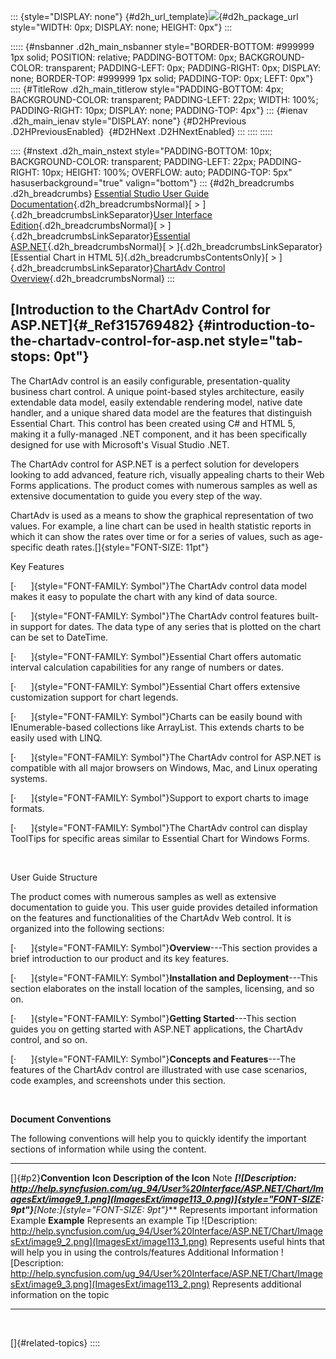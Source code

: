 ::: {style="DISPLAY: none"}
[](ms-xhelp:///?Id=d2h_url_template){#d2h_url_template}![](!package_url!){#d2h_package_url style="WIDTH: 0px; DISPLAY: none; HEIGHT: 0px"}
:::

::::: {#nsbanner .d2h_main_nsbanner style="BORDER-BOTTOM: #999999 1px solid; POSITION: relative; PADDING-BOTTOM: 0px; BACKGROUND-COLOR: transparent; PADDING-LEFT: 0px; PADDING-RIGHT: 0px; DISPLAY: none; BORDER-TOP: #999999 1px solid; PADDING-TOP: 0px; LEFT: 0px"}
:::: {#TitleRow .d2h_main_titlerow style="PADDING-BOTTOM: 4px; BACKGROUND-COLOR: transparent; PADDING-LEFT: 22px; WIDTH: 100%; PADDING-RIGHT: 10px; DISPLAY: none; PADDING-TOP: 4px"}
::: {#ienav .d2h_main_ienav style="DISPLAY: none"}
[](ms-xhelp:///?Id=37798bff-2c3c-41f2-95e0-5007f99a293b){#D2HPrevious .D2HPreviousEnabled}  [](ms-xhelp:///?Id=f11c7852-09f9-4ab6-9157-02d21e5d8cd7){#D2HNext .D2HNextEnabled}
:::
::::
:::::

:::: {#nstext .d2h_main_nstext style="PADDING-BOTTOM: 10px; BACKGROUND-COLOR: transparent; PADDING-LEFT: 22px; PADDING-RIGHT: 10px; HEIGHT: 100%; OVERFLOW: auto; PADDING-TOP: 5px" hasuserbackground="true" valign="bottom"}
::: {#d2h_breadcrumbs .d2h_breadcrumbs}
[Essential Studio User Guide Documentation](ms-xhelp:///?Id=12457748-09e3-4d74-a240-8e049cedf030){.d2h_breadcrumbsNormal}[ \> ]{.d2h_breadcrumbsLinkSeparator}[User Interface Edition](ms-xhelp:///?Id=c29296b7-531c-413b-a0ec-488ca1f7f669){.d2h_breadcrumbsNormal}[ \> ]{.d2h_breadcrumbsLinkSeparator}[Essential ASP.NET](ms-xhelp:///?Id=25c35330-c127-4dad-9a92-ed79dc7261a6){.d2h_breadcrumbsNormal}[ \> ]{.d2h_breadcrumbsLinkSeparator}[Essential Chart in HTML 5]{.d2h_breadcrumbsContentsOnly}[ \> ]{.d2h_breadcrumbsLinkSeparator}[ChartAdv Control Overview](ms-xhelp:///?Id=37798bff-2c3c-41f2-95e0-5007f99a293b){.d2h_breadcrumbsNormal}
:::

## [Introduction to the ChartAdv Control for ASP.NET]{#_Ref315769482} {#introduction-to-the-chartadv-control-for-asp.net style="tab-stops: 0pt"}

The ChartAdv control is an easily configurable, presentation-quality business chart control. A unique point-based styles architecture, easily extendable data model, easily extendable rendering model, native date handler, and a unique shared data model are the features that distinguish Essential Chart. This control has been created using C# and HTML 5, making it a fully-managed .NET component, and it has been specifically designed for use with Microsoft\'s Visual Studio .NET.

The ChartAdv control for ASP.NET is a perfect solution for developers looking to add advanced, feature rich, visually appealing charts to their Web Forms applications. The product comes with numerous samples as well as extensive documentation to guide you every step of the way.

ChartAdv is used as a means to show the graphical representation of two values. For example, a line chart can be used in health statistic reports in which it can show the rates over time or for a series of values, such as age-specific death rates.[]{style="FONT-SIZE: 11pt"}

Key Features

[·      ]{style="FONT-FAMILY: Symbol"}The ChartAdv control data model makes it easy to populate the chart with any kind of data source.

[·      ]{style="FONT-FAMILY: Symbol"}The ChartAdv control features built-in support for dates. The data type of any series that is plotted on the chart can be set to DateTime.

[·      ]{style="FONT-FAMILY: Symbol"}Essential Chart offers automatic interval calculation capabilities for any range of numbers or dates.

[·      ]{style="FONT-FAMILY: Symbol"}Essential Chart offers extensive customization support for chart legends.

[·      ]{style="FONT-FAMILY: Symbol"}Charts can be easily bound with IEnumerable-based collections like ArrayList. This extends charts to be easily used with LINQ.

[·      ]{style="FONT-FAMILY: Symbol"}The ChartAdv control for ASP.NET is compatible with all major browsers on Windows, Mac, and Linux operating systems.

[·      ]{style="FONT-FAMILY: Symbol"}Support to export charts to image formats.

[·      ]{style="FONT-FAMILY: Symbol"}The ChartAdv control can display ToolTips for specific areas similar to Essential Chart for Windows Forms.

 

User Guide Structure

The product comes with numerous samples as well as extensive documentation to guide you. This user guide provides detailed information on the features and functionalities of the ChartAdv Web control. It is organized into the following sections:

[·      ]{style="FONT-FAMILY: Symbol"}**Overview**---This section provides a brief introduction to our product and its key features.

[·      ]{style="FONT-FAMILY: Symbol"}**Installation and Deployment**---This section elaborates on the install location of the samples, licensing, and so on.

[·      ]{style="FONT-FAMILY: Symbol"}**Getting Started**---This section guides you on getting started with ASP.NET applications, the ChartAdv control, and so on.

[·      ]{style="FONT-FAMILY: Symbol"}**Concepts and Features**---The features of the ChartAdv control are illustrated with use case scenarios, code examples, and screenshots under this section.

 

**Document Conventions**

The following conventions will help you to quickly identify the important sections of information while using the content.

  ------------------------ --------------------------------------------------------------------------------------------------------------------------------------------------------------------------------------------------- ---------------------------------------------------------------------------
  []{#p2}**Convention**    **Icon**                                                                                                                                                                                            **Description of the Icon**
  Note                     ***[![Description: http://help.syncfusion.com/ug_94/User%20Interface/ASP.NET/Chart/ImagesExt/image9_1.png](ImagesExt/image113_0.png)]{style="FONT-SIZE: 9pt"}**[Note:]{style="FONT-SIZE: 9pt"}***   Represents important information
  Example                  **Example**                                                                                                                                                                                         Represents an example
  Tip                      ![Description: http://help.syncfusion.com/ug_94/User%20Interface/ASP.NET/Chart/ImagesExt/image9_2.png](ImagesExt/image113_1.png)                                                                    Represents useful hints that will help you in using the controls/features
  Additional Information   ![Description: http://help.syncfusion.com/ug_94/User%20Interface/ASP.NET/Chart/ImagesExt/image9_3.png](ImagesExt/image113_2.png)                                                                    Represents additional information on the topic
  ------------------------ --------------------------------------------------------------------------------------------------------------------------------------------------------------------------------------------------- ---------------------------------------------------------------------------

 

[]{#related-topics}
::::
